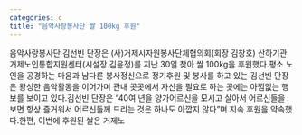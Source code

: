 ```yaml
---
categories: c
title: "음악사랑봉사단 쌀 100kg 후원"
---
```

음악사랑봉사단 김선빈 단장은 (사)거제시자원봉사단체협의회(회장 김창호) 산하기관 거제노인통합지원센터(시설장 김윤정)를 지난 30일 찾아 쌀 100kg을 후원했다.평소 노인을 공경하는 마음과 남다른 봉사정신으로 정기후원 및 봉사를 하고 있는 김선빈 단장은 왕성한 음악활동을 이어가며 관내 곳곳에서 자신을 필요로 하는 곳에는 아낌없는 행보를 보이고 있다.김선빈 단장은 “40여 년을 양가어르신을 모시고 살아서 어르신들을 보면 항상 즐거워서 어르신들께 드리는 것은 하나도 아깝지 않다”며 지속 후원을 약속했다.한편, 이번에 후원된 쌀은 거제노